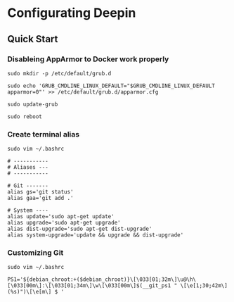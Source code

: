 # Configurating Deepin

## Quick Start

### Disableing AppArmor to Docker work properly

```
sudo mkdir -p /etc/default/grub.d

sudo echo 'GRUB_CMDLINE_LINUX_DEFAULT="$GRUB_CMDLINE_LINUX_DEFAULT apparmor=0"' >> /etc/default/grub.d/apparmor.cfg

sudo update-grub

sudo reboot
```

### Create terminal alias

```
sudo vim ~/.bashrc

# -----------
# Aliases ---
# -----------

# Git -------
alias gs='git status'
alias gaa='git add .' 

# System ----
alias update='sudo apt-get update'
alias upgrade='sudo apt-get upgrade'
alias dist-upgrade='sudo apt-get dist-upgrade'
alias system-upgrade='update && upgrade && dist-upgrade'
```

### Customizing Git 

```
sudo vim ~/.bashrc

PS1='${debian_chroot:+($debian_chroot)}\[\033[01;32m\]\u@\h\[\033[00m\]:\[\033[01;34m\]\w\[\033[00m\]$(__git_ps1 " \[\e[1;30;42m\](%s)")\[\e[m\] $ '
```